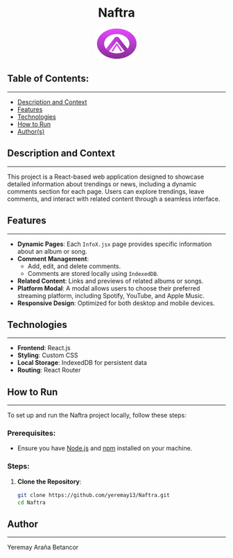 <h1 align="center">Naftra</h1>
<p align="center"><img src="https://github.com/yeremay13/Naftra/blob/master/public/Nlogo3.png?raw=true" alt="Naftra Logo" width="100"/></p> 

## Table of Contents:
---

- [Description and Context](#description-and-context)
- [Features](#features)
- [Technologies](#technologies)
- [How to Run](#how-to-run)
- [Author(s)](#authors)

## Description and Context
---
This project is a React-based web application designed to showcase detailed information about trendings or news, including a dynamic comments section for each page. Users can explore trendings, leave comments, and interact with related content through a seamless interface.

## Features
---
- **Dynamic Pages**: Each `InfoX.jsx` page provides specific information about an album or song.
- **Comment Management**:
  - Add, edit, and delete comments.
  - Comments are stored locally using `IndexedDB`.
- **Related Content**: Links and previews of related albums or songs.
- **Platform Modal**: A modal allows users to choose their preferred streaming platform, including Spotify, YouTube, and Apple Music.
- **Responsive Design**: Optimized for both desktop and mobile devices.

## Technologies
---
- **Frontend**: React.js
- **Styling**: Custom CSS
- **Local Storage**: IndexedDB for persistent data
- **Routing**: React Router

## How to Run
---
To set up and run the Naftra project locally, follow these steps:

### Prerequisites:
- Ensure you have [Node.js](https://nodejs.org/) and [npm](https://www.npmjs.com/) installed on your machine.

### Steps:
1. **Clone the Repository**:
   ```bash
   git clone https://github.com/yeremay13/Naftra.git
   cd Naftra

## Author
---
Yeremay Araña Betancor

